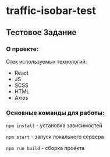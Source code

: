 # traffic-isobar-test

## Тестовое Задание
### О проекте:

Стек используемых технологий:
* React
* JS
* SCSS
* HTML
* Axios


### Основные команды для работы:

`npm install` - установка зависимостей

`npm start` - запуск локального сервера

`npm run build` - сборка проекта